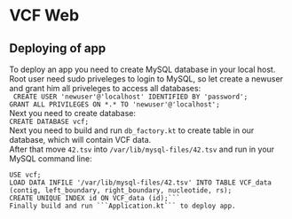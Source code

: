 # VCF Web

## Deploying of app

To deploy an app you need to create MySQL database in your local host.  
Root user need sudo priveleges to login to MySQL, so let create a newuser and grant him all priveleges to access all databases:  
``` CREATE USER 'newuser'@'localhost' IDENTIFIED BY 'password';```  
``` GRANT ALL PRIVILEGES ON *.* TO 'newuser'@'localhost'; ```  
Next you need to create database:  
``` CREATE DATABASE vcf; ```  
Next you need to build and run ```db_factory.kt``` to create table in our database, which will contain VCF data.  
After that move ```42.tsv``` into ```/var/lib/mysql-files/42.tsv``` and run in your MySQL command line:
```  
USE vcf;  
LOAD DATA INFILE '/var/lib/mysql-files/42.tsv' INTO TABLE VCF_data (contig, left_boundary, right_boundary, nucleotide, rs);  
CREATE UNIQUE INDEX id ON VCF_data (id);```  
Finally build and run ```Application.kt``` to deploy app.
